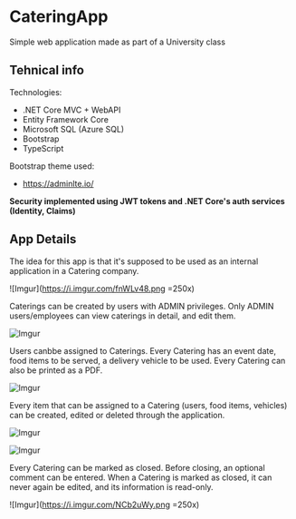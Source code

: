 # CateringApp

Simple web application made as part of a University class

## Tehnical info

Technologies:
* .NET Core MVC + WebAPI
* Entity Framework Core
* Microsoft SQL (Azure SQL)
* Bootstrap
* TypeScript

Bootstrap theme used:

* https://adminlte.io/  

**Security implemented using JWT tokens and .NET Core's auth services (Identity, Claims)**

## App Details

The idea for this app is that it's supposed to be used as an internal application in a Catering company.

![Imgur](https://i.imgur.com/fnWLv48.png =250x)

Caterings can be created by users with ADMIN privileges. Only ADMIN users/employees can view caterings in detail, and edit them.

![Imgur](https://i.imgur.com/t05rNGb.png)

Users canbbe assigned to Caterings. Every Catering has an event date, food items to be served, a delivery vehicle to be used. Every Catering can also be printed as a PDF.

![Imgur](https://i.imgur.com/nbwEfvx.png)

Every item that can be assigned to a Catering (users, food items, vehicles) can be created, edited or deleted through the application.

![Imgur](https://i.imgur.com/RRXpPLA.png)

![Imgur](https://i.imgur.com/qcBYYrF.png)


Every Catering can be marked as closed. Before closing, an optional comment can be entered. When a Catering is marked as closed, it can never again be edited, and its information is read-only.

![Imgur](https://i.imgur.com/NCb2uWy.png =250x)


